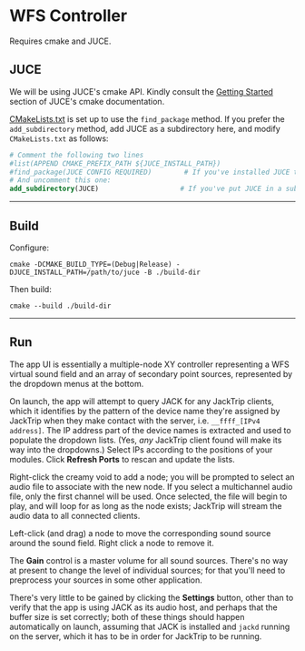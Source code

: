 # WFS Controller

Requires cmake and JUCE.

## JUCE

We will be using JUCE's cmake API. Kindly consult the
[Getting Started](https://github.com/juce-framework/JUCE/blob/master/docs/CMake%20API.md#getting-started) 
section of JUCE's cmake documentation.

[CMakeLists.txt](CMakeLists.txt) is set up to use the `find_package` method.
If you prefer the `add_subdirectory` method, add JUCE as a subdirectory here, 
and modify `CMakeLists.txt` as follows:

```cmake
# Comment the following two lines
#list(APPEND CMAKE_PREFIX_PATH ${JUCE_INSTALL_PATH})
#find_package(JUCE CONFIG REQUIRED)        # If you've installed JUCE to your system
# And uncomment this one:
add_subdirectory(JUCE)                    # If you've put JUCE in a subdirectory called JUCE
```

---

## Build

Configure:

```shell
cmake -DCMAKE_BUILD_TYPE=(Debug|Release) -DJUCE_INSTALL_PATH=/path/to/juce -B ./build-dir
```

Then build:

```shell
cmake --build ./build-dir
```

---

## Run

The app UI is essentially a multiple-node XY controller representing a WFS
virtual sound field and an array of secondary point sources, represented by
the dropdown menus at the bottom.

On launch, the app will attempt to query JACK for any JackTrip clients, which
it identifies by the pattern of the device name they're assigned by JackTrip
when they make contact with the server, i.e. `__ffff_[IPv4 address]`. The
IP address part of the device names is extracted and used to populate the 
dropdown lists. (Yes, _any_ JackTrip client found will make its way into the 
dropdowns.) Select IPs according to the positions of your modules. Click
**Refresh Ports** to rescan and update the lists.

Right-click the creamy void to add a node; you will be prompted to select an 
audio file to associate with the new node. If you select a multichannel audio 
file, only the first channel will be used. Once selected, the file will begin
to play, and will loop for as long as the node exists; JackTrip will stream
the audio data to all connected clients.

Left-click (and drag) a node to move the corresponding sound source around the
sound field. Right click a node to remove it.

The **Gain** control is a master volume for all sound sources. There's no way
at present to change the level of individual sources; for that you'll need to 
preprocess your sources in some other application.

There's very little to be gained by clicking the **Settings** button, other
than to verify that the app is using JACK as its audio host, and perhaps 
that the buffer size is set correctly; both of these things should happen 
automatically on launch, assuming that JACK is installed and `jackd` running on
the server, which it has to be in order for JackTrip to be running.